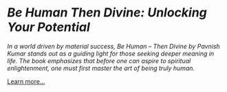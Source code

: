 # *Be Human Then Divine: Unlocking Your Potential*

 *In a world driven by material success, Be Human – Then Divine by Pavnish Kumar stands out as a guiding light for those seeking deeper meaning in life. The book emphasizes that before one can aspire to spiritual enlightenment, one must first master the art of being truly human.*

[Learn more…](https://spiritualkhazaana.com/be-human-then-divine-unlocking-potential/)
